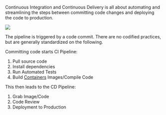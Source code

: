 

Continuous Integration and Continuous Delivery is all about automating and streamlining the steps between committing code changes and deploying the code to production.

![](Pasted%20image%2020220831012321.png)

The pipeline is triggered by a code commit. There are no codified practices, but are generally standardized on the following. 

Committing code starts CI Pipeline:
1. Pull source code
2. Install dependencies
3. Run Automated Tests
4. Build [Containers](Containers.md) Images/Compile Code

This then leads to the CD Pipeline:
1. Grab Image/Code
2. Code Review 
3. Deployment to Production